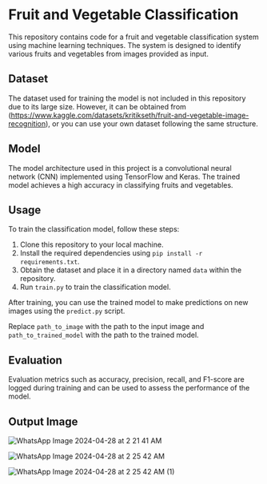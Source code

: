 # Fruit and Vegetable Classification

This repository contains code for a fruit and vegetable classification system using machine learning techniques. The system is designed to identify various fruits and vegetables from images provided as input.

## Dataset
The dataset used for training the model is not included in this repository due to its large size. However, it can be obtained from (https://www.kaggle.com/datasets/kritikseth/fruit-and-vegetable-image-recognition), or you can use your own dataset following the same structure.

## Model
The model architecture used in this project is a convolutional neural network (CNN) implemented using TensorFlow and Keras. The trained model achieves a high accuracy in classifying fruits and vegetables.

## Usage
To train the classification model, follow these steps:

1. Clone this repository to your local machine.
2. Install the required dependencies using `pip install -r requirements.txt`.
3. Obtain the dataset and place it in a directory named `data` within the repository.
4. Run `train.py` to train the classification model.

After training, you can use the trained model to make predictions on new images using the `predict.py` script.

Replace `path_to_image` with the path to the input image and `path_to_trained_model` with the path to the trained model.

## Evaluation
Evaluation metrics such as accuracy, precision, recall, and F1-score are logged during training and can be used to assess the performance of the model.

## Output Image

![WhatsApp Image 2024-04-28 at 2 21 41 AM](https://github.com/Kashyapriya/Tic-tac-toe/assets/95755693/51447a61-9f3b-4bdd-8f2b-52bf155052af)

![WhatsApp Image 2024-04-28 at 2 25 42 AM](https://github.com/Kashyapriya/Tic-tac-toe/assets/95755693/166164d4-084d-4453-8784-c63d785854e1)

![WhatsApp Image 2024-04-28 at 2 25 42 AM (1)](https://github.com/Kashyapriya/Tic-tac-toe/assets/95755693/521e281e-1a36-46fc-8522-633ba6f70438)
